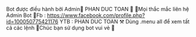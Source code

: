 Bot được điều hành bởi Admin🍒 PHAN DUC TOAN 🍒
📩Mọi thắc mắc liên hệ Admin Bot
📲Fb :  https://www.facebook.com/profile.php?id=100050775421176
YTB : PHAN DUC TOAN
⚒ Dùng .menu all để xem tất cả các lệnh
🐰Chúc bạn sử dụng bot vui vẻ 🦈
<!---
PHANDUCTOAN01VJP/PHANDUCTOAN01VJP is a ✨ special ✨ repository because its `README.md` (this file) appears on your GitHub profile.
You can click the Preview link to take a look at your changes.
--->
